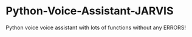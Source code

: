 # Python-Voice-Assistant-JARVIS
Python voice voice assistant with lots of functions without any  ERRORS!                                    

